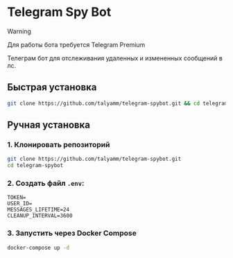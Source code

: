 # Telegram Spy Bot

> [!WARNING]
> Для работы бота требуется Telegram Premium

Телеграм бот для отслеживания удаленных и измененных сообщений в лс.

## Быстрая установка

```bash
git clone https://github.com/talyamm/telegram-spybot.git && cd telegram-spybot && sudo chmod +x setup.sh && ./setup.sh
```
 
## Ручная установка

### 1. Клонировать репозиторий
```bash
git clone https://github.com/talyamm/telegram-spybot.git
cd telegram-spybot
```

### 2. Создать файл `.env`:
```
TOKEN=
USER_ID=
MESSAGES_LIFETIME=24
CLEANUP_INTERVAL=3600
```

### 3. Запустить через Docker Compose
```bash
docker-compose up -d
```